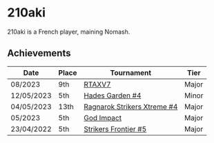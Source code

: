 # 210aki

210aki is a French player, maining Nomash.

## Achievements

|Date|Place|Tournament|Tier|
|-|-|-|-|
| 08/2023 | 9th | [RTAXV7](../..//tournaments/rtaxv/rtaxv7.md) | Major |
| 12/05/2023 | 5th | [Hades Garden #4](../..//tournaments/hg/hg4.md) | Minor |
| 04/05/2023 | 13th | [Ragnarok Strikers Xtreme #4](../..//tournaments/ragna/ragnax4.md) | Major |
| 05/2023 | 5th | [God Impact](../..//tournaments/misc/godimpact.md) | Major |
| 23/04/2022 | 5th | [Strikers Frontier #5](../..//tournaments/sf/sf5.md) | Major |
